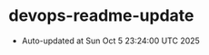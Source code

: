 # devops-readme-update
<!--START_SECTION:activity-->
- Auto-updated at Sun Oct  5 23:24:00 UTC 2025
<!--END_SECTION:activity-->
